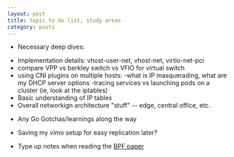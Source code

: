```yaml
---
layout: post
title: topic to do list, study areas
category: posts
---
```


- Necessary deep dives:
 * Implementation details: vhost-user-net, vhost-net, virtio-net-pci
 * compare VPP vs berkley switch vs VFIO for virtual switch
 * using CNI plugins on multiple hosts:
    -what is IP masquerading, what are my DHCP server options
    -tracing services vs launching pods on a cluster (ie, look at the iptables)
 * Basic understanding of IP tables
 * Overall networkign architecture "stuff" -- edge, central office, etc.
- Any Go Gotchas/learnings along the way
- Saving my vimo setup for easy replication later?

- Type up notes when reading the [BPF paper](http://www.tcpdump.org/papers/bpf-usenix93.pdf)

